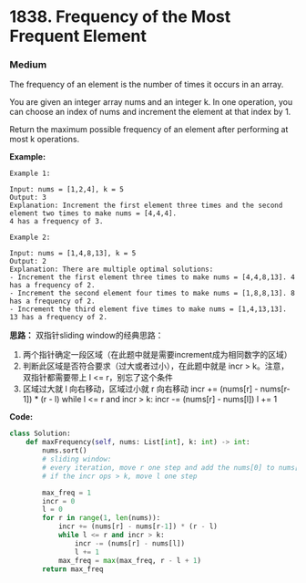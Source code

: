 # 1838. Frequency of the Most Frequent Element
### Medium

The frequency of an element is the number of times it occurs in an array.

You are given an integer array nums and an integer k. In one operation, you can choose an index of nums and increment the element at that index by 1.

Return the maximum possible frequency of an element after performing at most k operations.

**Example:**

```
Example 1:

Input: nums = [1,2,4], k = 5
Output: 3
Explanation: Increment the first element three times and the second element two times to make nums = [4,4,4].
4 has a frequency of 3.

Example 2:

Input: nums = [1,4,8,13], k = 5
Output: 2
Explanation: There are multiple optimal solutions:
- Increment the first element three times to make nums = [4,4,8,13]. 4 has a frequency of 2.
- Increment the second element four times to make nums = [1,8,8,13]. 8 has a frequency of 2.
- Increment the third element five times to make nums = [1,4,13,13]. 13 has a frequency of 2.
```

**思路：**
双指针sliding window的经典思路：
1. 两个指针确定一段区域（在此题中就是需要increment成为相同数字的区域）
2. 判断此区域是否符合要求（过大或者过小），在此题中就是 incr > k。注意，双指针都需要带上 l <= r，别忘了这个条件
3. 区域过大就 l 向右移动，区域过小就 r 向右移动
    incr += (nums[r] - nums[r-1]) * (r - l)
    while l <= r and incr > k:
        incr -= (nums[r] - nums[l])
        l += 1

**Code:**
```python
class Solution:
    def maxFrequency(self, nums: List[int], k: int) -> int:
        nums.sort()
        # sliding window:
        # every iteration, move r one step and add the nums[0] to nums[r-1] to nums[r]
        # if the incr ops > k, move l one step

        max_freq = 1
        incr = 0
        l = 0
        for r in range(1, len(nums)):
            incr += (nums[r] - nums[r-1]) * (r - l)
            while l <= r and incr > k:
                incr -= (nums[r] - nums[l])
                l += 1
            max_freq = max(max_freq, r - l + 1)
        return max_freq